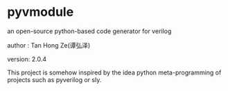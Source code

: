 # pyvmodule
an open-source python-based code generator for verilog

author : Tan Hong Ze(谭弘泽)

version: 2.0.4

This project is somehow inspired by the idea python meta-programming of projects such as pyverilog or sly.
